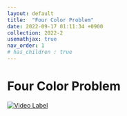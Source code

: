 ```yaml
---
layout: default
title:  "Four Color Problem"
date: 2022-09-17 01:11:34 +0900
collection: 2022-2
usemathjax: true
nav_order: 1
# has_children : true
---
```

# Four Color Problem
[![Video Label](https://img.youtube.com/vi/2NXpmOwynkM/hqdefault.jpg)](https://www.youtube.com/watch?v=2NXpmOwynkM)